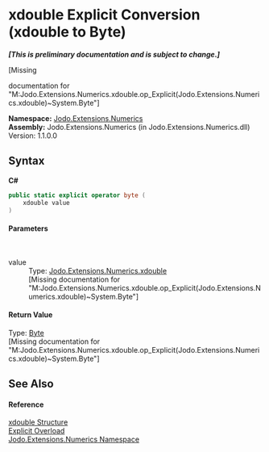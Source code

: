 # xdouble&nbsp;Explicit Conversion (xdouble to Byte)
 _**\[This is preliminary documentation and is subject to change.\]**_

\[Missing <summary> documentation for "M:Jodo.Extensions.Numerics.xdouble.op_Explicit(Jodo.Extensions.Numerics.xdouble)~System.Byte"\]

**Namespace:**&nbsp;<a href="N_Jodo_Extensions_Numerics">Jodo.Extensions.Numerics</a><br />**Assembly:**&nbsp;Jodo.Extensions.Numerics (in Jodo.Extensions.Numerics.dll) Version: 1.1.0.0

## Syntax

**C#**<br />
``` C#
public static explicit operator byte (
	xdouble value
)
```


#### Parameters
&nbsp;<dl><dt>value</dt><dd>Type: <a href="T_Jodo_Extensions_Numerics_xdouble">Jodo.Extensions.Numerics.xdouble</a><br />\[Missing <param name="value"/> documentation for "M:Jodo.Extensions.Numerics.xdouble.op_Explicit(Jodo.Extensions.Numerics.xdouble)~System.Byte"\]</dd></dl>

#### Return Value
Type: <a href="https://docs.microsoft.com/dotnet/api/system.byte" target="_blank" rel="noopener noreferrer">Byte</a><br />\[Missing <returns> documentation for "M:Jodo.Extensions.Numerics.xdouble.op_Explicit(Jodo.Extensions.Numerics.xdouble)~System.Byte"\]

## See Also


#### Reference
<a href="T_Jodo_Extensions_Numerics_xdouble">xdouble Structure</a><br /><a href="Overload_Jodo_Extensions_Numerics_xdouble_op_Explicit">Explicit Overload</a><br /><a href="N_Jodo_Extensions_Numerics">Jodo.Extensions.Numerics Namespace</a><br />
